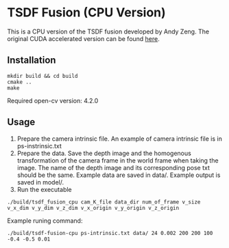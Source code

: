 # TSDF Fusion (CPU Version)

This is a CPU version of the TSDF fusion developed by Andy Zeng. The original CUDA accelerated version can be found [here](https://github.com/andyzeng/tsdf-fusion).

## Installation
```shell
mkdir build && cd build
cmake ..
make
```
Required open-cv version: 4.2.0
## Usage
1. Prepare the camera intrinsic file. An example of camera intrinsic file is in ps-instrinsic.txt
2. Prepare the data. Save the depth image and the homogenous transformation of the camera frame in the world frame when taking the image. The name of the depth image and its corresponding pose txt should be the same. Example data are saved in data/. Example output is saved in model/.
3. Run the executable
```shell
./build/tsdf_fusion_cpu cam_K_file data_dir num_of_frame v_size v_x_dim v_y_dim v_z_dim v_x_origin v_y_origin v_z_origin
```
Example runing command:
```shell
./build/tsdf-fusion-cpu ps-intrinsic.txt data/ 24 0.002 200 200 100 -0.4 -0.5 0.01
```



